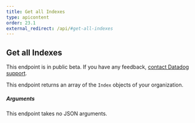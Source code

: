 ```yaml
---
title: Get all Indexes
type: apicontent
order: 23.1
external_redirect: /api/#get-all-indexes
---
```


## Get all Indexes

<div class="alert alert-warning">
This endpoint is in public beta. If you have any feedback, <a href="/help">contact Datadog support</a>.
</div>

This endpoint returns an array of the `Index` objects of your organization.

##### Arguments

This endpoint takes no JSON arguments.
